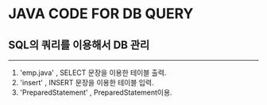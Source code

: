 # JAVA CODE FOR DB QUERY
## SQL의 쿼리를 이용해서 DB 관리
***
<ol>
    <li> 'emp.java' , SELECT 문장을 이용한 테이블 출력.
    <li> 'insert' , INSERT 문장을 이용한 테이블 입력.
    <li> 'PreparedStatement' , PreparedStatement이용.
</ol>


